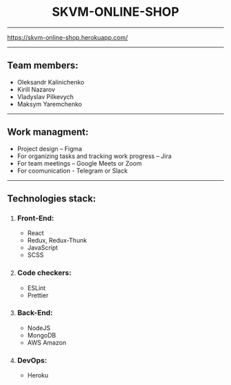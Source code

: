 <h1 align='center'>SKVM-ONLINE-SHOP</h1>
<hr>
<a align='center' href='https://skvm-online-shop.herokuapp.com'>https://skvm-online-shop.herokuapp.com/</a>
<hr>
<h2>Team members:</h2>
<ul>
    <li>Oleksandr Kalinichenko</li>
    <li>Kirill Nazarov</li>
    <li>Vladyslav Pilkevych</li>
    <li>Maksym Yaremchenko</li>
</ul>
<hr>
<h2>Work managment:</h2>
<ul>
    <li>Project design – Figma</li>
    <li>For organizing tasks and tracking work progress – Jira</li>
    <li>For team meetings – Google Meets or Zoom</li>
    <li>For coomunication - Telegram or Slack</li>
</ul>
<hr>
<h2>Technologies stack:</h2>
<ol>
    <li>
        <h3>Front-End:</h3>
        <ul>
            <li>React</li>
            <li>Redux, Redux-Thunk</li>
            <li>JavaScript</li>
            <li>SCSS</li>
        </ul>
    </li>
    <li>
        <h3>Code checkers:</h3>
        <ul>
            <li>ESLint</li>
            <li>Prettier</li>
        </ul>
    </li>
    <li>
        <h3>Back-End:</h3>
        <ul>
            <li>NodeJS</li>
            <li>MongoDB</li>
            <li>AWS Amazon</li>
        </ul>
    </li>
    <li>
        <h3>DevOps:</h3>
        <ul>
            <li>Heroku</li>
        </ul>
    </li>
</ol>
